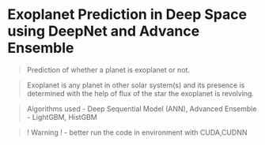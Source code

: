 #  Exoplanet Prediction in Deep Space using DeepNet and Advance Ensemble 

> Prediction of whether a planet is exoplanet or not.

> Exoplanet is any planet in other solar system(s) and its presence is determined with the help of flux of the star the exoplanet is revolving.

> Algorithms used - Deep Sequential Model (ANN), Advanced Ensemble - LightGBM, HistGBM

> ! Warning ! - better run the code in environment with CUDA,CUDNN
